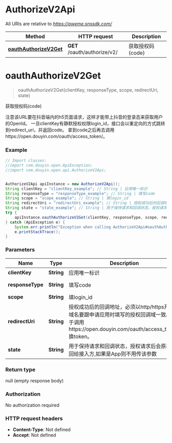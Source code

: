 # AuthorizeV2Api

All URIs are relative to *https://aweme.snssdk.com/*

Method | HTTP request | Description
------------- | ------------- | -------------
[**oauthAuthorizeV2Get**](AuthorizeV2Api.md#oauthAuthorizeV2Get) | **GET** /oauth/authorize/v2/ | 获取授权码(code)

<a name="oauthAuthorizeV2Get"></a>
# **oauthAuthorizeV2Get**
> oauthAuthorizeV2Get(clientKey, responseType, scope, redirectUri, state)

获取授权码(code)

注意该URL要在抖音端内的h5页面请求，这样才能带上抖音的登录态来获取用户的OpenId。 一旦clientKey有静默授权权限login_id，接口会以重定向的方式跳转到redirect_uri，并返回code。 拿到code之后再去调用https://open.douyin.com/oauth/access_token/。

### Example
```java
// Import classes:
//import com.douyin.open.ApiException;
//import com.douyin.open.api.AuthorizeV2Api;


AuthorizeV2Api apiInstance = new AuthorizeV2Api();
String clientKey = "clientKey_example"; // String | 应用唯一标识
String responseType = "responseType_example"; // String | 填写code
String scope = "scope_example"; // String | 填login_id
String redirectUri = "redirectUri_example"; // String | 授权成功后的回调地址，必须以http/https开头。域名要跟申请应用时填写的授权回调域一致。用于调用https://open.douyin.com/oauth/access_token/换token。
String state = "state_example"; // String | 用于保持请求和回调状态，授权请求后会原样返回给接入方,如果是App则不用传该参数
try {
    apiInstance.oauthAuthorizeV2Get(clientKey, responseType, scope, redirectUri, state);
} catch (ApiException e) {
    System.err.println("Exception when calling AuthorizeV2Api#oauthAuthorizeV2Get");
    e.printStackTrace();
}
```

### Parameters

Name | Type | Description  | Notes
------------- | ------------- | ------------- | -------------
 **clientKey** | **String**| 应用唯一标识 |
 **responseType** | **String**| 填写code | [enum: code]
 **scope** | **String**| 填login_id |
 **redirectUri** | **String**| 授权成功后的回调地址，必须以http/https开头。域名要跟申请应用时填写的授权回调域一致。用于调用https://open.douyin.com/oauth/access_token/换token。 |
 **state** | **String**| 用于保持请求和回调状态，授权请求后会原样返回给接入方,如果是App则不用传该参数 | [optional]

### Return type

null (empty response body)

### Authorization

No authorization required

### HTTP request headers

 - **Content-Type**: Not defined
 - **Accept**: Not defined

